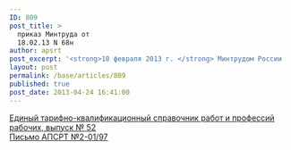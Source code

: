 ```yaml
---
ID: 809
post_title: >
  приказ Минтруда от
  18.02.13 N 68н
author: apsrt
post_excerpt: '<strong>18 февраля 2013 г. </strong> Минтрудом России    принят приказ  от 18.02.13 N 68н «Об утверждении Единого тарифно-квалификационного справочника работ и профессий рабочих, выпуск 52, разделы: «Железнодорожный транспорт»; «Морской и речной транспорт»'
layout: post
permalink: /base/articles/809
published: true
post_date: 2013-04-24 16:41:00
---
```

<a href="http://www.apsrt.ru/docs/ll11.zip"><span style="text-decoration:underline;"> Единый тарифно-квалификационный справочник работ и профессий рабочих, выпуск № 52 </span></a><br />
 <a href="http://www.apsrt.ru/docs/14ss.doc"><span style="text-decoration:underline;">Письмо АПСРТ №2-01/97 </span></a>